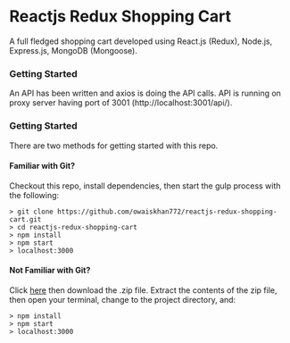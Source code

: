 # Reactjs Redux Shopping Cart
A full fledged shopping cart developed using React.js (Redux), Node.js, Express.js, MongoDB (Mongoose).

### Getting Started

An API has been written and axios is doing the API calls. API is running on proxy server having port of 3001 (http://localhost:3001/api/).

### Getting Started

There are two methods for getting started with this repo.

#### Familiar with Git?
Checkout this repo, install dependencies, then start the gulp process with the following:

```
> git clone https://github.com/owaiskhan772/reactjs-redux-shopping-cart.git
> cd reactjs-redux-shopping-cart
> npm install
> npm start
> localhost:3000
```

#### Not Familiar with Git?
Click [here](https://github.com/owaiskhan772/reactjs-redux-shopping-cart) then download the .zip file.  Extract the contents of the zip file, then open your terminal, change to the project directory, and:

```
> npm install
> npm start
> localhost:3000
```
